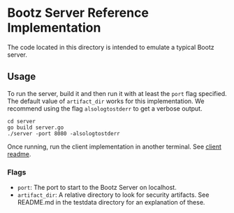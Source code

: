 # Bootz Server Reference Implementation

The code located in this directory is intended to emulate a typical Bootz
server.

## Usage

To run the server, build it and then run it with at least the `port` flag specified. The default value of `artifact_dir` works for this implementation. We recommend using the flag `alsologtostderr` to get a verbose output.

```shell
cd server
go build server.go
./server -port 8080 -alsologtostderr
```

Once running, run the client implementation in another terminal. See [client readme](../client/README.md).

### Flags

* `port`: The port to start to the Bootz Server on localhost.
* `artifact_dir`: A relative directory to look for security artifacts. See README.md in the testdata directory for an explanation of these.